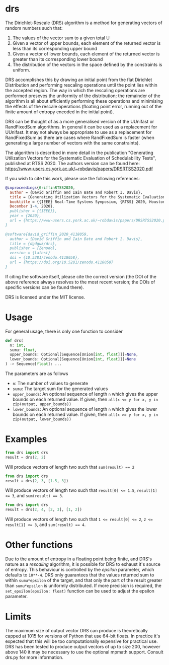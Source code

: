 # drs

The Dirichlet-Rescale (DRS) algorithm is a method for generating
vectors of random numbers such that:

1. The values of the vector sum to a given total U
2. Given a vector of upper bounds, each element of the returned vector is less than its corresponding upper bound
3. Given a vector of lower bounds, each element of the returned vector is greater than its corresponding lower bound
4. The distribution of the vectors in the space defined by the constraints is uniform.

DRS accomplishes this by drawing an initial point from the flat Dirichlet
Distribution and performing rescaling operations until the point
lies within the accepted region. The way in which the rescaling
operations are performed preseves the uniformity of the distribution;
the remainder of the algorithm is all about efficiently performing
these operations and minimising the effects of the rescale operations
(floating point error, running out of the finite amount of entropy
encoded in the initial point).

DRS can be thought of as a more generalised version of the UUnifast
or RandFixedSum algorithms. In general it can be used as a replacement
for UUnifast. It may not always be appropriate to use as a replacement
for RandFixedSum as there are cases where RandFixedSum is faster (when
generating a large number of vectors with the same constraints).

The algorithm is described in more detail in the publication
"Generating Utilization Vectors for the Systematic Evaluation of
Schedulability Tests", published at RTSS 2020. The authors version
can be found here: https://www-users.cs.york.ac.uk/~robdavis/papers/DRSRTSS2020.pdf

If you wish to cite this work, please use the following references:

```bibtex
@inproceedings{GriffinRTSS2020,
  author = {David Griffin and Iain Bate and Robert I. Davis},
  title = {Generating Utilization Vectors for the Systematic Evaluation of Schedulability Tests},
  booktitle = {{IEEE} Real-Time Systems Symposium, {RTSS} 2020, Houston, Texas, USA},
  December 1-4, 2020},
  publisher = {{IEEE}},
  year = {2020},
  url = {https://www-users.cs.york.ac.uk/~robdavis/papers/DRSRTSS2020.pdf}
}

@software{david_griffin_2020_4118059,
  author = {David Griffin and Iain Bate and Robert I. Davis},
  title = {dgdguk/drs},
  publisher = {Zenodo},
  version = {latest}
  doi = {10.5281/zenodo.4118058},
  url = {https://doi.org/10.5281/zenodo.4118058}
}
```

If citing the software itself, please cite the correct version (the DOI
of the above reference always resolves to the most recent version; the DOIs
of specific versions can be found there).

DRS is licensed under the MIT license.

# Usage

For general usage, there is only one function to consider

```python
def drs(
  n: int, 
  sumu: float, 
  upper_bounds: Optional[Sequence[Union[int, float]]]=None,
  lower_bounds: Optional[Sequence[Union[int, float]]]=None
) -> Sequence[float]: ...
```

The parameters are as follows

* `n`: The number of values to generate
* `sumu`: The target sum for the generated values
* `upper_bounds`: An optional sequence of length `n` which gives the upper bounds on each returned value. If given, then `all(x <= y for x, y in zip(output, upper_bounds))`
* `lower_bounds`: An optional sequence of length `n` which gives the lower bounds on each returned value. If given, then `all(x >= y for x, y in zip(output, lower_bounds))`

# Examples

```python
from drs import drs
result = drs(2, 2)
```

Will produce vectors of length two such that `sum(result) == 2`

```python
from drs import drs
result = drs(2, 3, [1.5, 3])
```

Will produce vectors of length two such that `result[0] <= 1.5`, `result[1] <= 3`, and `sum(result) == 3`.

```python
from drs import drs
result = drs(2, 4, [2, 3], [1, 2])
```

Will produce vectors of length two such that `1 <= result[0] <= 2`, `2 <= result[1] <= 3`, and `sum(result) == 4`.

# Other functions

Due to the amount of entropy in a floating point being finite, and DRS's nature as a *rescaling* algorithm, it is possible for DRS to exhaust it's source of entropy. This behaviour is controlled by the *epsilon* parameter, which defaults to `10**-4`. DRS only guarantees that the values returned sum to within `sumu*epsilon` of the target, and that only the part of the result greater than `sumu*epsilon` is uniformly distributed. If more precision is required, the `set_epsilon(epsilon: float)` function can be used to adjust the epsilon parameter.

# Limits

The maximum size of output vector DRS can produce is theoretically capped at 1015 for versions of Python that use 64-bit floats. In practice it's expected that this will be too computationally expensive for practical use. DRS has been tested to produce output vectors of up to size 200, however above 140 it may be necessary to use the optional mpmath support. Consult drs.py for more information.
